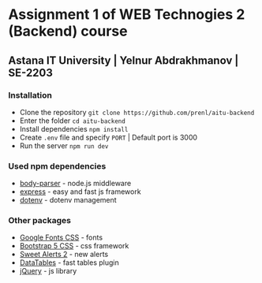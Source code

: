 # Assignment 1 of WEB Technogies 2 (Backend) course

## Astana IT University | Yelnur Abdrakhmanov | SE-2203

### Installation
- Clone the repository  `git clone https://github.com/prenl/aitu-backend`
- Enter the folder  `cd aitu-backend`
- Install dependencies `npm install`
- Create `.env` file and specify `PORT` | Default port is 3000
- Run the server `npm run dev`

### Used npm dependencies

-   [body-parser](https://www.npmjs.com/package/body-parser) - node.js middleware
-   [express](https://www.npmjs.com/package/express) - easy and fast js framework
-   [dotenv](https://www.npmjs.com/package/dotenv) - dotenv management

### Other packages

-   [Google Fonts CSS](https://fonts.google.com/) - fonts
-   [Bootstrap 5 CSS](https://getbootstrap.com/) - css framework
-   [Sweet Alerts 2](https://sweetalert2.github.io/) - new alerts
-   [DataTables](https://datatables.net/) - fast tables plugin
-   [jQuery](https://jquery.com/) - js library
